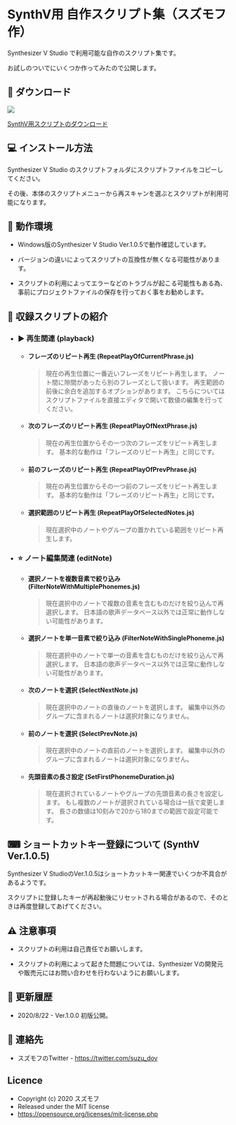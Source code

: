 SynthV用 自作スクリプト集（スズモフ作）
====

Synthesizer V Studio で利用可能な自作のスクリプト集です。

お試しのついでにいくつか作ってみたので公開します。

## 🔽 ダウンロード

<img src="https://img.shields.io/badge/version-1.0.0-green.svg">

[SynthV用スクリプトのダウンロード](https://github.com/suzumof/synthv-suzu-scripts/releases/download/v1.0.0/SynthVSuzuScripts1.0.0.zip)

## 💻 インストール方法

Synthesizer V Studio のスクリプトフォルダにスクリプトファイルをコピーしてください。

その後、本体のスクリプトメニューから再スキャンを選ぶとスクリプトが利用可能になります。

## 🧰 動作環境

- Windows版のSynthesizer V Studio Ver.1.0.5で動作確認しています。

- バージョンの違いによってスクリプトの互換性が無くなる可能性があります。

- スクリプトの利用によってエラーなどのトラブルが起こる可能性もある為、事前にプロジェクトファイルの保存を行っておく事をお勧めします。

## 🎁 収録スクリプトの紹介

- ### ▶ 再生関連 (playback)

    - #### フレーズのリピート再生 (RepeatPlayOfCurrentPhrase.js)
      
      >現在の再生位置に一番近いフレーズをリピート再生します。
      ノート間に隙間があったら別のフレーズとして扱います。
      再生範囲の前後に余白を追加するオプションがあります。
      こちらについてはスクリプトファイルを直接エディタで開いて数値の編集を行ってください。

    - #### 次のフレーズのリピート再生 (RepeatPlayOfNextPhrase.js)
    
      >現在の再生位置からその一つ次のフレーズをリピート再生します。
       基本的な動作は「フレーズのリピート再生」と同じです。
      
    - #### 前のフレーズのリピート再生 (RepeatPlayOfPrevPhrase.js)
    
      >現在の再生位置からその一つ前のフレーズをリピート再生します。
       基本的な動作は「フレーズのリピート再生」と同じです。
      
    - #### 選択範囲のリピート再生 (RepeatPlayOfSelectedNotes.js)
    
      >現在選択中のノートやグループの置かれている範囲をリピート再生します。

- ### ⭐ ノート編集関連 (editNote)

    - #### 選択ノートを複数音素で絞り込み (FilterNoteWithMultiplePhonemes.js)
    
      >現在選択中のノートで複数の音素を含むものだけを絞り込んで再選択します。
      日本語の歌声データベース以外では正常に動作しない可能性があります。
    
    - #### 選択ノートを単一音素で絞り込み (FilterNoteWithSinglePhoneme.js)
    
      >現在選択中のノートで単一の音素を含むものだけを絞り込んで再選択します。
      日本語の歌声データベース以外では正常に動作しない可能性があります。
    
    - #### 次のノートを選択 (SelectNextNote.js)
    
      >現在選択中のノートの直後のノートを選択します。
      編集中以外のグループに含まれるノートは選択対象になりません。
    
    - #### 前のノートを選択 (SelectPrevNote.js)
      
      >現在選択中のノートの直前のノートを選択します。
      編集中以外のグループに含まれるノートは選択対象になりません。
    
    - #### 先頭音素の長さ設定 (SetFirstPhonemeDuration.js)
      
      >現在選択されているノートやグループの先頭音素の長さを設定します。
      もし複数のノートが選択されている場合は一括で変更します。
      長さの数値は10刻みで20から180までの範囲で設定可能です。

## ⌨ ショートカットキー登録について (SynthV Ver.1.0.5)

Synthesizer V StudioのVer.1.0.5はショートカットキー関連でいくつか不具合があるようです。

スクリプトに登録したキーが再起動後にリセットされる場合があるので、そのときは再度登録してあげてください。

## ⚠ 注意事項

- スクリプトの利用は自己責任でお願いします。

- スクリプトの利用によって起きた問題については、Synthesizer Vの開発元や販売元にはお問い合わせを行わないようにお願いします。

## 📕 更新履歴

- 2020/8/22 - Ver.1.0.0 初版公開。

## 📩 連絡先

- スズモフのTwitter - https://twitter.com/suzu_dov

## Licence

- Copyright (c) 2020 スズモフ
- Released under the MIT license
- https://opensource.org/licenses/mit-license.php
    
